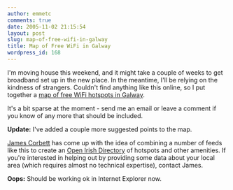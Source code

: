 ```yaml
---
author: emmetc
comments: true
date: 2005-11-02 21:15:54
layout: post
slug: map-of-free-wifi-in-galway
title: Map of Free WiFi in Galway
wordpress_id: 168
---
```


I'm moving house this weekend, and it might take a couple of weeks to get broadband set up in the new place. In the meantime, I'll be relying on the kindness of strangers. Couldn't find anything like this online, so I put together a [map of free WiFi hotspots in Galway](http://thoughtwax.com/sandbox/galway-wifi/).

It's a bit sparse at the moment - send me an email or leave a comment if you know of any more that should be included.

**Update:** I've added a couple more suggested points to the map.

[James Corbett](http://eirepreneur.blogs.com/eirepreneur/2005/11/mapping_and_ind.html) has come up with the idea of combining a number of feeds like this to create an [Open Irish Directory](http://kbcafe.com/rss/opmlsurfer.aspx?q=http%3A%2F%2Feirepreneur.blogs.com%2Feirepreneur%2FIrelandDirectory.opml) of hotspots and other amenities. If you're interested in helping out by providing some data about your local area (which requires almost no technical expertise), contact James.

**Oops:** Should be working ok in Internet Explorer now.
